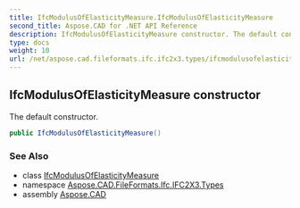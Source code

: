 ```yaml
---
title: IfcModulusOfElasticityMeasure.IfcModulusOfElasticityMeasure
second_title: Aspose.CAD for .NET API Reference
description: IfcModulusOfElasticityMeasure constructor. The default constructor
type: docs
weight: 10
url: /net/aspose.cad.fileformats.ifc.ifc2x3.types/ifcmodulusofelasticitymeasure/ifcmodulusofelasticitymeasure/
---
```

## IfcModulusOfElasticityMeasure constructor

The default constructor.

```csharp
public IfcModulusOfElasticityMeasure()
```

### See Also

* class [IfcModulusOfElasticityMeasure](../)
* namespace [Aspose.CAD.FileFormats.Ifc.IFC2X3.Types](../../ifcmodulusofelasticitymeasure/)
* assembly [Aspose.CAD](../../../)


